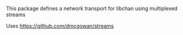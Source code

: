 This package defines a network transport for libchan using multiplexed streams

Uses https://github.com/dmcgowan/streams
